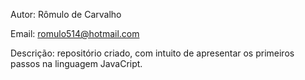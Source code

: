 Autor: Rômulo de Carvalho

Email: romulo514@hotmail.com

Descrição: repositório criado, com intuito
de apresentar os primeiros passos na 
linguagem JavaCript.
